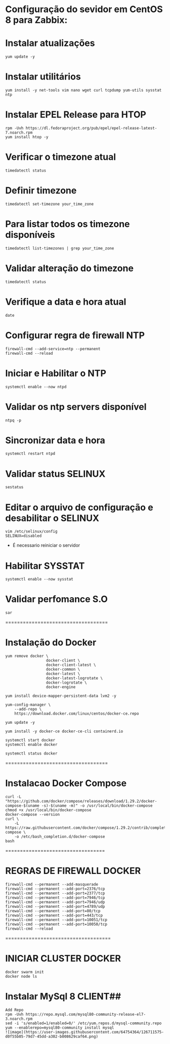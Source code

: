 # Configuração do sevidor em CentOS 8 para Zabbix:

# Instalar atualizações
    yum update -y

# Instalar utilitários
    yum install -y net-tools vim nano wget curl tcpdump yum-utils sysstat ntp

# Instalar EPEL Release para HTOP
    rpm -Uvh https://dl.fedoraproject.org/pub/epel/epel-release-latest-7.noarch.rpm
    yum install htop -y

# Verificar o timezone atual
    timedatectl status

# Definir timezone
    timedatectl set-timezone your_time_zone

# Para listar todos os timezone disponíveis
    timedatectl list-timezones | grep your_time_zone

# Validar alteração do timezone
    timedatectl status

# Verifique a data e hora atual
    date

# Configurar regra de firewall NTP
    firewall-cmd --add-service=ntp --permanent
    firewall-cmd --reload

# Iniciar e Habilitar o NTP
    systemctl enable --now ntpd

# Validar os ntp servers disponível
    ntpq -p

# Sincronizar data e hora
    systemctl restart ntpd

# Validar status SELINUX
    sestatus

# Editar o arquivo de configuração e desabilitar o SELINUX
    vim /etc/selinux/config
    SELINUX=disabled

- É necessario reiniciar o servidor

# Habilitar SYSSTAT
    systemctl enable --now sysstat

# Validar perfomance S.O
    sar 

===================================
# Instalação do Docker
    yum remove docker \
                      docker-client \
                      docker-client-latest \
                      docker-common \
                      docker-latest \
                      docker-latest-logrotate \
                      docker-logrotate \
                      docker-engine

    yum install device-mapper-persistent-data lvm2 -y

    yum-config-manager \
        --add-repo \
        https://download.docker.com/linux/centos/docker-ce.repo

    yum update -y

    yum install -y docker-ce docker-ce-cli containerd.io

    systemctl start docker
    systemctl enable docker

    systemctl status docker

===================================
# Instalacao Docker Compose
    curl -L "https://github.com/docker/compose/releases/download/1.29.2/docker-compose-$(uname -s)-$(uname -m)" -o /usr/local/bin/docker-compose
    chmod +x /usr/local/bin/docker-compose
    docker-compose --version
    curl \
        -L https://raw.githubusercontent.com/docker/compose/1.29.2/contrib/completion/bash/docker-compose \
        -o /etc/bash_completion.d/docker-compose
    bash

==================================
# REGRAS DE FIREWALL DOCKER
    firewall-cmd --permanent --add-masquerade 
    firewall-cmd --permanent --add-port=2376/tcp
    firewall-cmd --permanent --add-port=2377/tcp
    firewall-cmd --permanent --add-port=7946/tcp
    firewall-cmd --permanent --add-port=7946/udp
    firewall-cmd --permanent --add-port=4789/udp
    firewall-cmd --permanent --add-port=80/tcp
    firewall-cmd --permanent --add-port=443/tcp
    firewall-cmd --permanent --add-port=10051/tcp
    firewall-cmd --permanent --add-port=10050/tcp
    firewall-cmd --reload

====================================
# INICIAR CLUSTER DOCKER
    docker swarm init
    docker node ls

# Instalar MySql 8 CLIENT##
    Add Repo
    rpm -Uvh https://repo.mysql.com/mysql80-community-release-el7-3.noarch.rpm
    sed -i 's/enabled=1/enabled=0/' /etc/yum.repos.d/mysql-community.repo
    yum --enablerepo=mysql80-community install mysql
    ![image](https://user-images.githubusercontent.com/64754364/126711575-d0f55b05-79d7-45dd-a302-b008629caf64.png)
